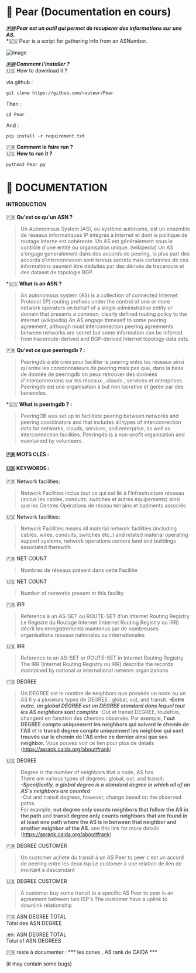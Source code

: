 #  :pear: Pear (Documentation en cours)
***:fr: Pear est un outil qui permet de recuperer des informations sur une AS.***  
*:us: Pear is a script for gathering info from an ASNumber.


![image](https://user-images.githubusercontent.com/49996859/103186885-8a88ab80-48c2-11eb-8b64-0b043c40462e.png)


***:fr: Comment l'installer ?***  
:us: How to download it ?

via github :

```git clone https://github.com/routeur/Pear```

Then :

```cd Pear```

And :

```pip install -r requirement.txt```

:fr: **Comment le faire run ?**  
:us: **How to run it ?**  

```python3 Pear.py```

# :open_book:	DOCUMENTATION

#### INTRODUCTION

:fr: **Qu'est ce qu'un ASN ?**  
>Un Autonomous System (AS), ou système autonome, est un ensemble de réseaux informatiques IP intégrés à Internet et dont la politique de routage interne est cohérente. Un AS est généralement sous le contrôle d'une entité ou organisation unique. (wikipedia)
Un AS s'engage generalement dans des accords de peering, la plus part des accords d'interconnexion sont tennus secrets mais certainnes de ces informations peuvent être déduites par des dérivés de traceroute et des dataset de topologie BGP.

*:us: **What is an ASN ?**
>An autonomous system (AS) is a collection of connected Internet Protocol (IP) routing prefixes under the control of one or more network operators on behalf of a single administrative entity or domain that presents a common, clearly defined routing policy to the internet (wikipedia)
An AS engage thmeself to some peering agreement, although most interconnection peering agreements between networks are secret but some information can be inferred from traceroute-derived and BGP-derived Internet topology data sets.


:fr: **Qu'est ce que peeringdb ? :**  
>Peeringdb à été crée pour faciliter le peering entre les réseaux ainsi qu'entre les coordonnateurs de peering mais pas que, dans la base de donnée de peeringdb on peux retrouver des données d'interconnexions sur les réseaux , clouds , services et entreprises.
Peeringdb est une organisation à but non lucrative et gerée par des benevoles.

*:us: **What is peeringdb ? :**  
>PeeringDB was set up to facilitate peering between networks and peering coordinators and that includes all types of interconnection data for networks, clouds, services, and enterprise, as well as interconnection facilities.
Peeringdb is a non-profit organisation and maintained by volunteers.  


#### :fr: MOTS CLÉS :  
#### :us: KEYWORDS :

:fr: Network facilities:
>Network Facilities inclus tout ce qui est lié à l'infrastructure réseeau (inclus les cables, conduits, switches et autres équipements) ainsi que les Centres Opérations de réseau terrains et batiments associés

:us: Network facilities:
>Network Facilities means all material network facilities (including cables, wires, conduits, switches etc..) and related material operating support systems, network operations centers land and buildings associated therewith

:fr: NET COUNT
>Nombres de réseaux présent dans cette Facilitie  

:us: NET COUNT
>Number of networks present at this facility

:fr: IRR
>Reference à un AS-SET ou ROUTE-SET d'un Internet Routing Registry  
Le Registre du Routage Internet (Internet Routing Registry ou IRR) décrit les enregistrements maintenus
par de nombreuses organisations réseaux nationales ou internationales

:us: IRR
>Reference to an AS-SET or ROUTE-SET in Internet Routing Registry
The IRR (Internet Routing Registry ou IRR) describe the records maintained by national or international network organizations

:fr: DEGREE  
>Un DEGREE est le nombre de neighbors que possède un node ou un AS
Il y a plusieurs types de DEGREE : global, out, and transit.
***-Entre autre, un global DEGREE est un DEGREE standard dans lequel tout les AS neighbors sont comptés***
-Out et transit DEGREE, toutefois, changent en fonction des chemins observés.
Par exemple, **l'out DEGREE compte uniquement les neighbors qui suivent le chemin de l'AS** et le **transit degree compte uniquement les neighbor qui sont trouvés sur le chemin de l'AS entre ce dernier ainsi que ses neighbor.**
Vous pouvez voir ce lien pour plus de details (https://asrank.caida.org/about#rank)

:us: DEGREE  
>Degree is the number of neighbors that a node, AS has.  
There are various types of degrees: global, out, and transit:  
***-Specifically, a global degree is a standard degree in which all of an AS's neighbors are counted***  
-Out and transit degrees, however, change based on the observed paths.  
For example, **out degree only counts neighbors that follow the AS in the path** and **transit degree only counts neighbors that are found in at least one path where the AS is in between that neighbor and another neighbor of the AS.**
see this link for more details (https://asrank.caida.org/about#rank)

:fr: DEGREE CUSTOMER
>Un customer achete du transit à un AS
Peer to peer c'est un accord de peering entre les deux isp
Le customer à une relation de lien de montant à descendant 

:us: DEGREE CUSTOMER
>A customer buy some transit to a specific AS 
Peer to peer is an agreement between two ISP's
The customer have a uplink to downlink relationship

:fr: ASN DEGREE TOTAL  
Total des ASN DEGREE

:en: ASN DEGREE TOTAL  
Total of ASN DEGREES

:fr: reste à documenter :
*** les cones , AS rank de CAIDA ***
  
  
  
  
  
(it may contain some bugs)
